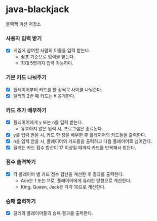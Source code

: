 # java-blackjack

블랙잭 미션 저장소

### 사용자 입력 받기

- [x] 게임에 참여할 사람의 이름을 입력 받는다.
    - 쉼표 기준으로 입력을 받는다.
    - 최대 5명까지 입력 가능하다.

### 기본 카드 나눠주기

- [x] 플레이어부터 카드를 한 장씩 2 사이클 나눠준다.
- [x] 딜러의 2번 째 카드는 비공개한다.

### 카드 추가 배부하기

- [x] 플레이어에게 y 또는 n를 입력 받는다.
    - 유효하지 않은 입력 시, 프로그램은 종료된다.
- [x] y를 입력 받을 시, 카드 한 장을 배부한 후 플레이어의 카드들을 출력한다.
- [x] n을 입력 받을 시, 플레이어의 카드들을 출력하고 다음 플레이어로 넘어간다.
- [x] 딜러는 카드 점수 합산이 17 이상일 때까지 카드를 반복해서 받는다.

### 점수 출력하기

- [x] 각 플레이어 별 카드 점수 합산을 계산한 후 결과를 출력한다.
    - Ace는 1 또는 11로, 플레이어에게 유리한 방향으로 계산한다.
    - King, Queen, Jack은 각각 10으로 계산한다.

### 승패 출력하기

- [x] 딜러와 플레이어들의 승패 결과를 출력한다.
